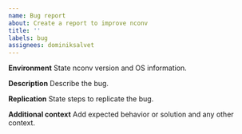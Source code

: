 ```yaml
---
name: Bug report
about: Create a report to improve nconv
title: ''
labels: bug
assignees: dominiksalvet
---
```


**Environment**
State nconv version and OS information.

**Description**
Describe the bug.

**Replication**
State steps to replicate the bug.

**Additional context**
Add expected behavior or solution and any other context.
